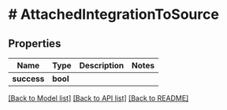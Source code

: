 # # AttachedIntegrationToSource

## Properties

Name | Type | Description | Notes
------------ | ------------- | ------------- | -------------
**success** | **bool** |  |

[[Back to Model list]](../../README.md#models) [[Back to API list]](../../README.md#endpoints) [[Back to README]](../../README.md)
